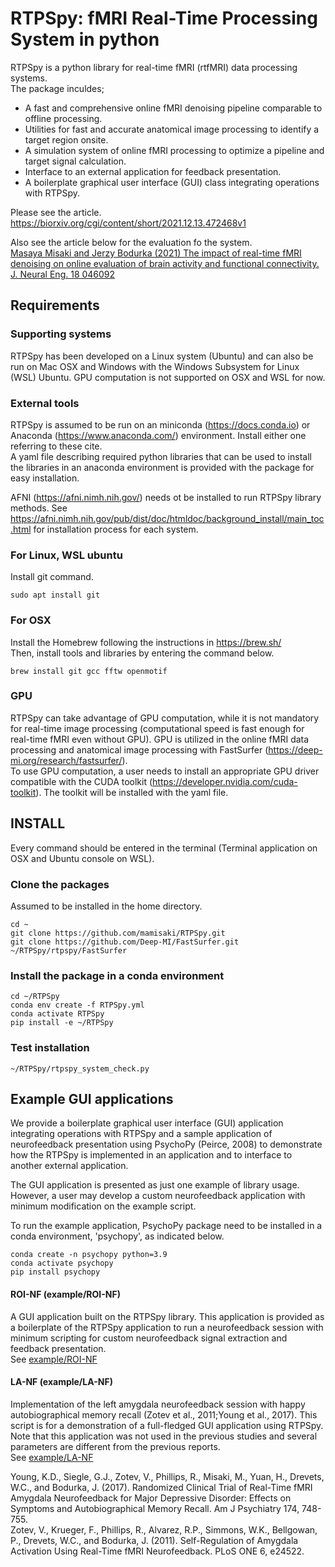 # RTPSpy: fMRI Real-Time Processing System in python

RTPSpy is a python library for real-time fMRI (rtfMRI) data processing systems.   
The package inculdes;
* A fast and comprehensive online fMRI denoising pipeline comparable to offline processing.
* Utilities for fast and accurate anatomical image processing to identify a target region onsite.
* A simulation system of online fMRI processing to optimize a pipeline and target signal calculation.
* Interface to an external application for feedback presentation.
* A boilerplate graphical user interface (GUI) class integrating operations with RTPSpy.

Please see the article.   
https://biorxiv.org/cgi/content/short/2021.12.13.472468v1

Also see the article below for the evaluation fo the system.   
[Masaya Misaki and Jerzy Bodurka (2021) The impact of real-time fMRI denoising on online evaluation of brain activity and functional connectivity. J. Neural Eng. 18 046092](https://iopscience.iop.org/article/10.1088/1741-2552/ac0b33)

## Requirements
### Supporting systems
RTPSpy has been developed on a Linux system (Ubuntu) and can also be run on Mac OSX and Windows with the Windows Subsystem for Linux (WSL) Ubuntu. GPU computation is not supported on OSX and WSL for now.

### External tools
RTPSpy is assumed to be run on an miniconda (https://docs.conda.io) or Anaconda (https://www.anaconda.com/) environment.
Install either one referring to these cite.   
A yaml file describing required python libraries that can be used to install the libraries in an anaconda environment is provided with the package for easy installation.  

AFNI (https://afni.nimh.nih.gov/) needs ot be installed to run RTPSpy library methods. See https://afni.nimh.nih.gov/pub/dist/doc/htmldoc/background_install/main_toc.html for installation process for each system.

### For Linux, WSL ubuntu
Install git command.  
```
sudo apt install git
```

### For OSX  
Install the Homebrew following the instructions in https://brew.sh/  
Then, install tools and libraries by entering the command below.
```
brew install git gcc fftw openmotif
```

### GPU
RTPSpy can take advantage of GPU computation, while it is not mandatory for real-time image processing (computational speed is fast enough for real-time fMRI even without GPU). GPU is utilized in the online fMRI data processing and anatomical image processing with FastSurfer (https://deep-mi.org/research/fastsurfer/).  
To use GPU computation, a user needs to install an appropriate GPU driver compatible with the CUDA toolkit (https://developer.nvidia.com/cuda-toolkit). The toolkit will be installed with the yaml file.  

## INSTALL
Every command should be entered in the terminal (Terminal application on OSX and Ubuntu console on WSL).

### Clone the packages  
Assumed to be installed in the home directory.
```
cd ~
git clone https://github.com/mamisaki/RTPSpy.git
git clone https://github.com/Deep-MI/FastSurfer.git ~/RTPSpy/rtpspy/FastSurfer
```

### Install the package in a conda environment
```
cd ~/RTPSpy
conda env create -f RTPSpy.yml
conda activate RTPSpy
pip install -e ~/RTPSpy
```

### Test installation
```
~/RTPSpy/rtpspy_system_check.py
```

## Example GUI applications
We provide a boilerplate graphical user interface (GUI) application integrating operations with RTPSpy and a sample application of neurofeedback presentation using PsychoPy (Peirce, 2008) to demonstrate how the RTPSpy is implemented in an application and to interface to another external application.  

The GUI application is presented as just one example of library usage. However, a user may develop a custom neurofeedback application with minimum modification on the example script.

To run the example application, PsychoPy package need to be installed in a conda environment, 'psychopy', as indicated below.  
```
conda create -n psychopy python=3.9
conda activate psychopy
pip install psychopy
```

#### ROI-NF (example/ROI-NF)
A GUI application built on the RTPSpy library. This application is provided as a boilerplate of the RTPSpy application to run a neurofeedback session with minimum scripting for custom neurofeedback signal extraction and feedback presentation.  
See [example/ROI-NF](example/ROI-NF#readme)

#### LA-NF (example/LA-NF)
Implementation of the left amygdala neurofeedback session with happy autobiographical memory recall (Zotev et al., 2011;Young et al., 2017). This script is for a demonstration of a full-fledged GUI application using RTPSpy. Note that this application was not used in the previous studies and several parameters are different from the previous reports.  
See [example/LA-NF](example/LA-NF#readme)

Young, K.D., Siegle, G.J., Zotev, V., Phillips, R., Misaki, M., Yuan, H., Drevets, W.C., and Bodurka, J. (2017). Randomized Clinical Trial of Real-Time fMRI Amygdala Neurofeedback for Major Depressive Disorder: Effects on Symptoms and Autobiographical Memory Recall. Am J Psychiatry 174, 748-755.  
Zotev, V., Krueger, F., Phillips, R., Alvarez, R.P., Simmons, W.K., Bellgowan, P., Drevets, W.C., and Bodurka, J. (2011). Self-Regulation of Amygdala Activation Using Real-Time fMRI Neurofeedback. PLoS ONE 6, e24522.

